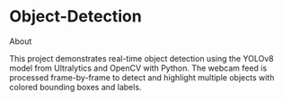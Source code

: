 # Object-Detection

About


This project demonstrates real-time object detection using the YOLOv8 model from Ultralytics and OpenCV with Python. The webcam feed is processed frame-by-frame to detect and highlight multiple objects with colored bounding boxes and labels.
